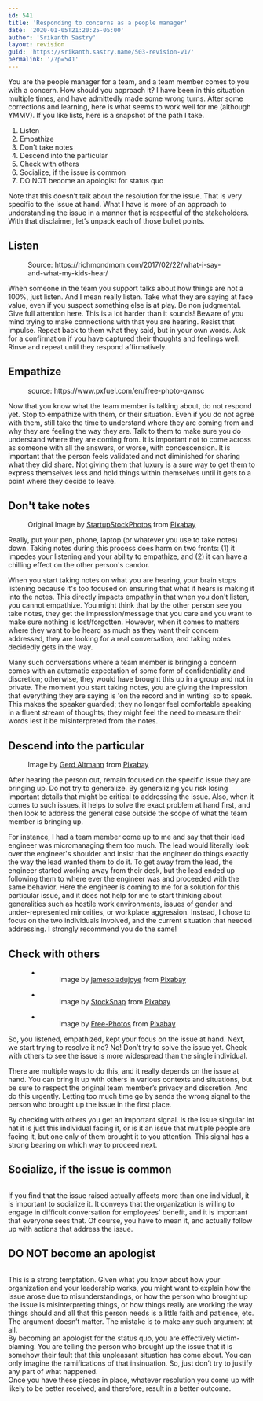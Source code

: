 ```yaml
---
id: 541
title: 'Responding to concerns as a people manager'
date: '2020-01-05T21:20:25-05:00'
author: 'Srikanth Sastry'
layout: revision
guid: 'https://srikanth.sastry.name/503-revision-v1/'
permalink: '/?p=541'
---
```


<!-- wp:paragraph -->
<p>You are the people manager for a team, and a team member comes to you with a concern. How should you approach it? I have been in this situation multiple times, and have admittedly made some wrong turns. After some corrections and learning, here is what seems to work well for me (although YMMV). If you like lists, here is a snapshot of the path I take.</p>
<!-- /wp:paragraph -->

<!-- wp:list {"ordered":true} -->
<ol><li>Listen</li><li>Empathize</li><li>Don't take notes</li><li>Descend into the particular</li><li>Check with others</li><li>Socialize, if the issue is common</li><li>DO NOT become an apologist for status quo</li></ol>
<!-- /wp:list -->

<!-- wp:paragraph -->
<p>Note that this doesn’t talk about the resolution for the issue. That is very specific to the issue at hand. What I have is more of an approach to understanding the issue in a manner that is respectful of the stakeholders. With that disclaimer, let’s unpack each of those bullet points.</p>
<!-- /wp:paragraph -->

<!-- wp:more -->
<!--more-->
<!-- /wp:more -->

<!-- wp:heading -->
<h2>Listen</h2>
<!-- /wp:heading -->

<!-- wp:image {"align":"left","id":510,"sizeSlug":"full"} -->
<div class="wp-block-image"><figure class="alignleft size-full"><img src="https://srikanth.sastry.name/wp-content/uploads/2019/12/what-kids-hear.jpg" alt="" class="wp-image-510"/><figcaption>Source: https://richmondmom.com/2017/02/22/what-i-say-and-what-my-kids-hear/</figcaption></figure></div>
<!-- /wp:image -->

<!-- wp:paragraph -->
<p>When someone in the team you support talks about how things are not a 100%, just listen. And I mean really listen. Take what they are saying at face value, even if you suspect something else is at play. Be non judgmental. Give full attention here. This is a lot harder than it sounds! Beware of you mind trying to make connections with that you are hearing. Resist that impulse. Repeat back to them what they said, but in your own words. Ask for a confirmation if you have captured their thoughts and feelings well. Rinse and repeat until they respond affirmatively.</p>
<!-- /wp:paragraph -->

<!-- wp:heading -->
<h2>Empathize</h2>
<!-- /wp:heading -->

<!-- wp:image {"id":512,"sizeSlug":"large"} -->
<figure class="wp-block-image size-large"><img src="https://srikanth.sastry.name/wp-content/uploads/2019/12/pxfuel.com_-1024x683.jpg" alt="" class="wp-image-512"/><figcaption>source: https://www.pxfuel.com/en/free-photo-qwnsc</figcaption></figure>
<!-- /wp:image -->

<!-- wp:paragraph -->
<p>Now that you know what the team member is talking about, do not respond yet. Stop to empathize with them, or their situation. Even if you do not agree with them, still take the time to understand where they are coming from and why they are feeling the way they are. Talk to them to make sure you do understand where they are coming from. It is important not to come across as someone with all the answers, or worse, with condescension. It is important that the person feels validated and not diminished for sharing what they did share. Not giving them that luxury is a sure way to get them to express themselves less and hold things within themselves until it gets to a point where they decide to leave.</p>
<!-- /wp:paragraph -->

<!-- wp:heading -->
<h2>Don't take notes</h2>
<!-- /wp:heading -->

<!-- wp:image {"id":514,"sizeSlug":"large"} -->
<figure class="wp-block-image size-large"><img src="https://srikanth.sastry.name/wp-content/uploads/2019/12/Untitled-presentation.png" alt="" class="wp-image-514"/><figcaption>Original Image by <a href="https://pixabay.com/users/StartupStockPhotos-690514/?utm_source=link-attribution&amp;utm_medium=referral&amp;utm_campaign=image&amp;utm_content=593333">StartupStockPhotos</a> from <a href="https://pixabay.com/?utm_source=link-attribution&amp;utm_medium=referral&amp;utm_campaign=image&amp;utm_content=593333">Pixabay</a></figcaption></figure>
<!-- /wp:image -->

<!-- wp:paragraph -->
<p>Really, put your pen, phone, laptop (or whatever you use to take notes) down. Taking notes during this process does harm on two fronts: (1) it impedes your listening and your ability to empathize, and (2) it can have a chilling effect on the other person's candor.</p>
<!-- /wp:paragraph -->

<!-- wp:paragraph -->
<p>When you start taking notes on what you are hearing, your brain stops listening because it's too focused on ensuring that what it hears is making it into the notes. This directly impacts empathy in that when you don't listen, you cannot empathize. You might think that by the other person see you take notes, they get the impression/message that you care and you want to make sure nothing is lost/forgotten. However, when it comes to matters where they want to be heard as much as they want their concern addressed, they are looking for a real conversation, and taking notes decidedly gets in the way.</p>
<!-- /wp:paragraph -->

<!-- wp:paragraph -->
<p>Many such conversations where a team member is bringing a concern comes with an automatic expectation of some form of confidentiality and discretion; otherwise, they would have brought this up in a group and not in private. The moment you start taking notes, you are giving the impression that everything they are saying is 'on the record and in writing' so to speak. This makes the speaker guarded; they no longer feel comfortable speaking in a fluent stream of thoughts; they might feel the need to measure their words lest it be misinterpreted from the notes.</p>
<!-- /wp:paragraph -->

<!-- wp:heading -->
<h2>Descend into the particular</h2>
<!-- /wp:heading -->

<!-- wp:image {"id":515,"sizeSlug":"large"} -->
<figure class="wp-block-image size-large"><img src="https://srikanth.sastry.name/wp-content/uploads/2019/12/apple-1594742_1920-1024x378.jpg" alt="" class="wp-image-515"/><figcaption>Image by <a href="https://pixabay.com/users/geralt-9301/?utm_source=link-attribution&amp;utm_medium=referral&amp;utm_campaign=image&amp;utm_content=1594742">Gerd Altmann</a> from <a href="https://pixabay.com/?utm_source=link-attribution&amp;utm_medium=referral&amp;utm_campaign=image&amp;utm_content=1594742">Pixabay</a></figcaption></figure>
<!-- /wp:image -->

<!-- wp:paragraph -->
<p>After hearing the person out, remain focused on the specific issue they are bringing up. Do not try to generalize. By generalizing you risk losing important details that might be critical to addressing the issue. Also, when it comes to such issues, it helps to solve the exact problem at hand first, and then look to address the general case outside the scope of what the team member is bringing up.</p>
<!-- /wp:paragraph -->

<!-- wp:paragraph -->
<p>For instance, I had a team member come up to me and say that their lead engineer was micromanaging them too much. The lead would literally look over the engineer's shoulder and insist that the engineer do things exactly the way the lead wanted them to do it. To get away from the lead, the engineer started working away from their desk, but the lead ended up following them to where ever the engineer was and proceeded with the same behavior. Here the engineer is coming to me for a solution for this particular issue, and it does not help for me to start thinking about generalities such as hostile work environments, issues of gender and under-represented minorities, or workplace aggression. Instead, I chose to focus on the two individuals involved, and the current situation that needed addressing. I strongly recommend you do the same!</p>
<!-- /wp:paragraph -->

<!-- wp:heading -->
<h2>Check with others</h2>
<!-- /wp:heading -->

<!-- wp:gallery {"ids":["517","518","519"]} -->
<figure class="wp-block-gallery columns-3 is-cropped"><ul class="blocks-gallery-grid"><li class="blocks-gallery-item"><figure><img src="https://srikanth.sastry.name/wp-content/uploads/2019/12/listen-1702648_1920-1024x682.jpg" alt="" data-id="517" data-full-url="https://srikanth.sastry.name/wp-content/uploads/2019/12/listen-1702648_1920.jpg" data-link="https://srikanth.sastry.name/?attachment_id=517" class="wp-image-517" /><figcaption class="blocks-gallery-item__caption">Image by <a href="https://pixabay.com/users/jamesoladujoye-3409212/?utm_source=link-attribution&amp;utm_medium=referral&amp;utm_campaign=image&amp;utm_content=1702648">jamesoladujoye</a> from <a href="https://pixabay.com/?utm_source=link-attribution&amp;utm_medium=referral&amp;utm_campaign=image&amp;utm_content=1702648">Pixabay</a></figcaption></figure></li><li class="blocks-gallery-item"><figure><img src="https://srikanth.sastry.name/wp-content/uploads/2019/12/people-2557396_1920-1024x683.jpg" alt="" data-id="518" data-full-url="https://srikanth.sastry.name/wp-content/uploads/2019/12/people-2557396_1920.jpg" data-link="https://srikanth.sastry.name/?attachment_id=518" class="wp-image-518" /><figcaption class="blocks-gallery-item__caption">Image by <a href="https://pixabay.com/users/StockSnap-894430/?utm_source=link-attribution&amp;utm_medium=referral&amp;utm_campaign=image&amp;utm_content=2557396">StockSnap</a> from <a href="https://pixabay.com/?utm_source=link-attribution&amp;utm_medium=referral&amp;utm_campaign=image&amp;utm_content=2557396">Pixabay</a></figcaption></figure></li><li class="blocks-gallery-item"><figure><img src="https://srikanth.sastry.name/wp-content/uploads/2019/12/workplace-1245776_1920-1024x683.jpg" alt="" data-id="519" data-full-url="https://srikanth.sastry.name/wp-content/uploads/2019/12/workplace-1245776_1920.jpg" data-link="https://srikanth.sastry.name/?attachment_id=519" class="wp-image-519" /><figcaption class="blocks-gallery-item__caption">Image by <a href="https://pixabay.com/photos/?utm_source=link-attribution&amp;utm_medium=referral&amp;utm_campaign=image&amp;utm_content=1245776">Free-Photos</a> from <a href="https://pixabay.com/?utm_source=link-attribution&amp;utm_medium=referral&amp;utm_campaign=image&amp;utm_content=1245776">Pixabay</a></figcaption></figure></li></ul></figure>
<!-- /wp:gallery -->

<!-- wp:paragraph -->
<p>So, you listened, empathized, kept your focus on the issue at hand. Next, we start trying to resolve it no? No! Don’t try to solve the issue yet. Check with others to see the issue is more widespread than the single individual. </p>
<!-- /wp:paragraph -->

<!-- wp:paragraph -->
<p>There are multiple ways to do this, and it really depends on the issue at hand. You can bring it up with others in various contexts and situations, but be sure to respect the original team member’s privacy and discretion. And do this urgently. Letting too much time go by sends the wrong signal to the person who brought up the issue in the first place.</p>
<!-- /wp:paragraph -->

<!-- wp:paragraph -->
<p>By checking with others you get an important signal. Is the issue singular int hat it is just this individual facing it, or is it an issue that multiple people are facing it, but one only of them brought it to you attention. This signal has a strong bearing on which way to proceed next.</p>
<!-- /wp:paragraph -->

<!-- wp:heading -->
<h2>Socialize, if the issue is common</h2>
<!-- /wp:heading -->

<!-- wp:image {"id":522,"sizeSlug":"large"} -->
<figure class="wp-block-image size-large"><img src="https://srikanth.sastry.name/wp-content/uploads/2019/12/F6A7AB0B-9B1F-4081-8F7A-5C1E36C3123D-1024x683.jpeg" alt="" class="wp-image-522"/></figure>
<!-- /wp:image -->

<!-- wp:paragraph -->
<p>If you find that the issue raised actually affects more than one individual, it is important to socialize it. It conveys that the organization is willing to engage in difficult conversation for employees' benefit, and it is important that everyone sees that. Of course, you have to mean it, and actually follow up with actions that address the issue.</p>
<!-- /wp:paragraph -->

<!-- wp:heading -->
<h2>DO NOT become an apologist </h2>
<!-- /wp:heading -->

<!-- wp:image {"id":528,"sizeSlug":"large"} -->
<figure class="wp-block-image size-large"><img src="https://srikanth.sastry.name/wp-content/uploads/2019/12/77DCDE52-6137-447C-92B4-CB09E82F11C0-1024x678.jpeg" alt="" class="wp-image-528"/></figure>
<!-- /wp:image -->

<!-- wp:paragraph -->
<p>This is a strong temptation. Given what you know about how your organization and your leadership works, you might want to explain how the issue arose due to misunderstandings, or how the person who brought up the issue is misinterpreting things, or how things really are working the way things should and all that this person needs is a little faith and patience, etc. The argument doesn’t matter. The mistake is to make any such argument at all. <br />By becoming an apologist for the status quo, you are effectively victim-blaming. You are telling the person who brought up the issue that it is somehow their fault that this unpleasant situation has come about. You can only imagine the ramifications of that insinuation. So, just don’t try to justify any part of what happened. <br />Once you have these pieces in place, whatever resolution you come up with likely to be better received, and therefore, result in a better outcome. </p>
<!-- /wp:paragraph -->